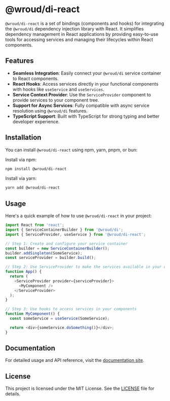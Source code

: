 # @wroud/di-react

`@wroud/di-react` is a set of bindings (components and hooks) for integrating the `@wroud/di` dependency injection library with React. It simplifies dependency management in React applications by providing easy-to-use tools for accessing services and managing their lifecycles within React components.

## Features

- **Seamless Integration**: Easily connect your `@wroud/di` service container to React components.
- **React Hooks**: Access services directly in your functional components with hooks like `useService` and `useServices`.
- **Service Context Provider**: Use the `ServiceProvider` component to provide services to your component tree.
- **Support for Async Services**: Fully compatible with async service resolution using `@wroud/di` features.
- **TypeScript Support**: Built with TypeScript for strong typing and better developer experience.

## Installation

You can install `@wroud/di-react` using npm, yarn, pnpm, or bun:

Install via npm:

```sh
npm install @wroud/di-react
```

Install via yarn:

```sh
yarn add @wroud/di-react
```

## Usage

Here's a quick example of how to use `@wroud/di-react` in your project:

```typescript
import React from 'react';
import { ServiceContainerBuilder } from '@wroud/di';
import { ServiceProvider, useService } from '@wroud/di-react';

// Step 1: Create and configure your service container
const builder = new ServiceContainerBuilder();
builder.addSingleton(SomeService);
const serviceProvider = builder.build();

// Step 2: Use ServiceProvider to make the services available in your component tree
function App() {
  return (
    <ServiceProvider provider={serviceProvider}>
      <MyComponent />
    </ServiceProvider>
  );
}

// Step 3: Use hooks to access services in your components
function MyComponent() {
  const someService = useService(SomeService);

  return <div>{someService.doSomething()}</div>;
}
```

## Documentation

For detailed usage and API reference, visit the [documentation site](https://wroud.dev).

## License

This project is licensed under the MIT License. See the [LICENSE](./LICENSE) file for details.
